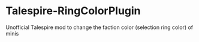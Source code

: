 # Talespire-RingColorPlugin
Unofficial Talespire mod to change the faction color (selection ring color) of minis
